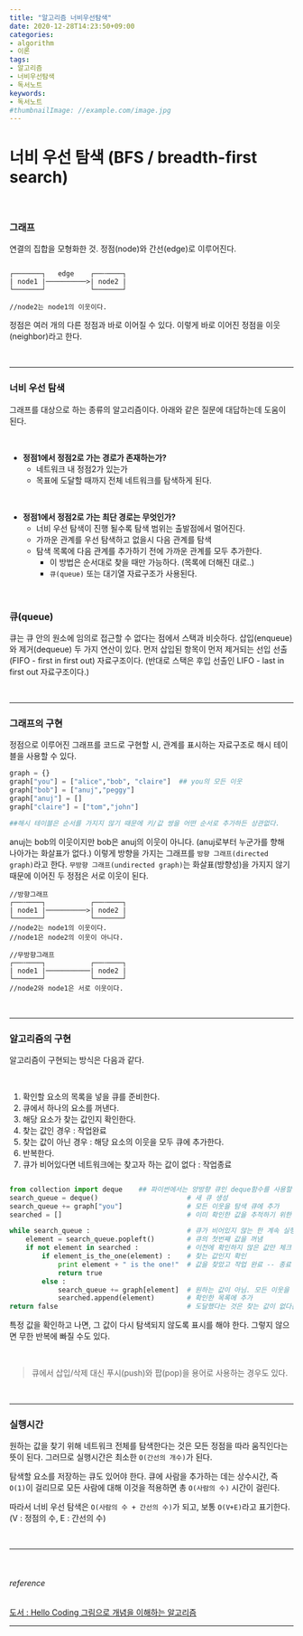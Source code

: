 ```yaml
---
title: "알고리즘 너비우선탐색"
date: 2020-12-28T14:23:50+09:00
categories:
- algorithm
- 이론
tags:
- 알고리즘
- 너비우선탐색
- 독서노트
keywords:
- 독서노트
#thumbnailImage: //example.com/image.jpg
---
```


<!--more-->
# 너비 우선 탐색 (BFS / breadth-first search)

&nbsp;

### 그래프
연결의 집합을 모형화한 것. 정점(node)와 간선(edge)로 이루어진다.

```

┌───────┐   edge    ┌──╌────┐
| node1 |──────────>| node2 |
└───────┘           └───────┘

//node2는 node1의 이웃이다.

```
정점은 여러 개의 다른 정점과 바로 이어질 수 있다. 이렇게 바로 이어진 정점을 이웃(neighbor)라고 한다. 

&nbsp;

-----

### 너비 우선 탐색

그래프를 대상으로 하는 종류의 알고리즘이다. 아래와 같은 질문에 대답하는데 도움이 된다.

&nbsp;

- **정점1에서 정점2로 가는 경로가 존재하는가?**
  - 네트워크 내 정점2가 있는가
  - 목표에 도달할 때까지 전체 네트워크를 탐색하게 된다.

&nbsp;

- **정점1에서 정점2로 가는 최단 경로는 무엇인가?**
  - 너비 우선 탐색이 진행 될수록 탐색 범위는 출발점에서 멀어진다.
  - 가까운 관계를 우선 탐색하고 없을시 다음 관계를 탐색
  - 탐색 목록에 다음 관계를 추가하기 전에 가까운 관계를 모두 추가한다.
    - 이 방법은 순서대로 찾을 때만 가능하다. (목록에 더해진 대로..)
    - `큐(queue)` 또는 대기열 자료구조가 사용된다.

&nbsp;

### 큐(queue)
큐는 큐 안의 원소에 임의로 접근할 수 없다는 점에서 스택과 비슷하다. 삽입(enqueue)와 제거(dequeue) 두 가지 연산이 있다. 먼저 삽입된 항목이 먼저 제거되는 선입 선출(FIFO - first in first out) 자료구조이다. (반대로 스택은 후입 선출인 LIFO - last in first out 자료구조이다.)

&nbsp;

-----

### 그래프의 구현
정점으로 이루어진 그래프를 코드로 구현할 시, 관계를 표시하는 자료구조로 해시 테이블을 사용할 수 있다.

```python
graph = {}
graph["you"] = ["alice","bob", "claire"]  ## you의 모든 이웃
graph["bob"] = ["anuj","peggy"]
graph["anuj"] = []
graph["claire"] = ["tom","john"]

##해시 테이블은 순서를 가지지 않기 때문에 키/값 쌍을 어떤 순서로 추가하든 상관없다.
```

anuj는 bob의 이웃이지만 bob은 anuj의 이웃이 아니다. (anuj로부터 누군가를 향해 나아가는 화살표가 없다.) 이렇게 방향을 가지는 그래프를 `방향 그래프(directed graph)`라고 한다. `무방향 그래프(undirected graph)`는 화살표(방향성)을 가지지 않기 때문에 이어진 두 정점은 서로 이웃이 된다.


```
//방향그래프
┌──╌────┐           ┌──╌────┐
| node1 |──────────>| node2 |
└───────┘           └───────┘
//node2는 node1의 이웃이다.
//node1은 node2의 이웃이 아니다.

//무방향그래프
┌──╌────┐           ┌──╌────┐
| node1 |───────────| node2 |
└───────┘           └───────┘
//node2와 node1은 서로 이웃이다.
```
&nbsp;

-----

### 알고리즘의 구현
알고리즘이 구현되는 방식은 다음과 같다.

&nbsp;

1. 확인할 요소의 목록을 넣을 큐를 준비한다.
2. 큐에서 하나의 요소를 꺼낸다.
3. 해당 요소가 찾는 값인지 확인한다.
4. 찾는 값인 경우 : 작업완료
5. 찾는 값이 아닌 경우 : 해당 요소의 이웃을 모두 큐에 추가한다.
6. 반복한다.
7. 큐가 비어있다면 네트워크에는 찾고자 하는 값이 없다 : 작업종료

```python

from collection import deque    ## 파이썬에서는 양방향 큐인 deque함수를 사용할 수 있다.
search_queue = deque()                      # 새 큐 생성
search_queue += graph["you"]                # 모든 이웃을 탐색 큐에 추가
searched = []                               # 이미 확인한 값을 추적하기 위한 것

while search_queue :                        # 큐가 비어있지 않는 한 계속 실행
    element = search_queue.popleft()        # 큐의 첫번째 값을 꺼냄
    if not element in searched :            # 이전에 확인하지 않은 값만 체크
        if element_is_the_one(element) :    # 찾는 값인지 확인
            print element + " is the one!"  # 값을 찾았고 작업 완료 -- 종료
            return true
        else :
            search_queue += graph[element]  # 원하는 값이 아님. 모든 이웃을 탐색 목록에 추가
            searched.append(element)        # 확인한 목록에 추가
return false                                # 도달했다는 것은 찾는 값이 없다는 것을 의미 -- 종료

```

특정 값을 확인하고 나면, 그 값이 다시 탐색되지 않도록 표시를 해야 한다. 그렇지 않으면 무한 반복에 빠질 수도 있다.

&nbsp;

> 큐에서 삽입/삭제 대신 푸시(push)와 팝(pop)을 용어로 사용하는 경우도 있다.

&nbsp;

-----

### 실행시간

원하는 값을 찾기 위해 네트워크 전체를 탐색한다는 것은 모든 정점을 따라 움직인다는 뜻이 된다. 그러므로 실행시간은 최소한 `O(간선의 개수)`가 된다.   

탐색할 요소를 저장하는 큐도 있어야 한다. 큐에 사람을 추가하는 데는 상수시간, 즉 `O(1)`이 걸리므로 모든 사람에 대해 이것을 적용하면 총 `O(사람의 수)` 시간이 걸린다.

따라서 너비 우선 탐색은 `O(사람의 수 + 간선의 수)`가 되고, 보통 `O(V+E)`라고 표기한다.
(V : 정점의 수, E : 간선의 수)


&nbsp;

-----

&nbsp;

###### reference
[도서 : Hello Coding 그림으로 개념을 이해하는 알고리즘](https://book.naver.com/bookdb/book_detail.nhn?bid=11823284)


-----